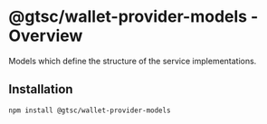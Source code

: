 # @gtsc/wallet-provider-models - Overview

Models which define the structure of the service implementations.

## Installation

```shell
npm install @gtsc/wallet-provider-models
```
